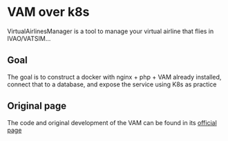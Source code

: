 # VAM over k8s

VirtualAirlinesManager is a tool to manage your virtual airline that flies in IVAO/VATSIM...

## Goal 

The goal is to construct a docker with nginx + php + VAM already installed, connect that to a database, and expose the service using K8s as practice

## Original page
The code and original development of the VAM can be found in its [official page](https://virtualairlinesmanager.net/)
